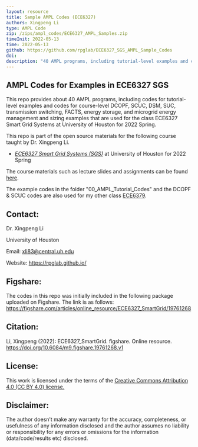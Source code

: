 ```yaml
---
layout: resource
title: Sample AMPL Codes (ECE6327)
authors: Xingpeng Li
type: AMPL Code
zip: /zips/ampl_codes/ECE6327_AMPL_Samples.zip
timeInit: 2022-05-13
time: 2022-05-13
github: https://github.com/rpglab/ECE6327_SGS_AMPL_Sample_Codes
doi: 
description: "40 AMPL programs, including tutorial-level examples and course-level DCOPF, SCUC, DSM, SUC, transmission switching, FACTS, energy storage, and microgrid examples for class ECE6327 Smart Grid Systems at University of Houston in 2022 Spring."
---
```


## AMPL Codes for Examples in ECE6327 SGS
This repo provides about 40 AMPL programs, including codes for tutorial-level examples and codes for course-level DCOPF, SCUC, DSM, SUC, transmission switching, FACTS, energy storage, and microgrid energy management and sizing examples that are used for the class ECE6327 Smart Grid Systems at University of Houston for 2022 Spring.

This repo is part of the open source materials for the following course taught by Dr. Xingpeng Li.
* *<a class="off" href="/resources/ECE6327-SGS/" target="_blank">ECE6327 Smart Grid Systems (SGS)</a>* at University of Houston for 2022 Spring

The course materials such as lecture slides and assignments can be found <a class="" href="/resources/ECE6327-SGS/" target="_blank">here</a>.

The example codes in the folder "00_AMPL_Tutorial_Codes" and the DCOPF & SCUC codes are also used for my other class <a class="" href="/resources/ECE6379-PSOM/" target="_blank">ECE6379</a>.

## Contact:
Dr. Xingpeng Li

University of Houston

Email: xli83@central.uh.edu

Website: https://rpglab.github.io/


## Figshare:
The codes in this repo was initially included in the following package uploaded on Figshare. The link is as follows:
<a class="off" href="https://figshare.com/articles/online_resource/ECE6327_SmartGrid/19761268"  target="_blank">https://figshare.com/articles/online_resource/ECE6327_SmartGrid/19761268</a>


## Citation:
Li, Xingpeng (2022): ECE6327_SmartGrid. figshare. Online resource. https://doi.org/10.6084/m9.figshare.19761268.v1


## License:
This work is licensed under the terms of the <a class="off" href="https://creativecommons.org/licenses/by/4.0/"  target="_blank">Creative Commons Attribution 4.0 (CC BY 4.0) license.</a>


## Disclaimer:
The author doesn’t make any warranty for the accuracy, completeness, or usefulness of any information disclosed and the author assumes no liability or responsibility for any errors or omissions for the information (data/code/results etc) disclosed.
